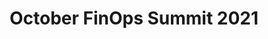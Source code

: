 ---
title: October FinOps Summit 2021
description: View the Summit which includes keynotes on, 9 Years in FinOps Adopting FinOps, Reducing Waste, and Multi-Cloud best practices.
date-added: Oct 2021
type: Video
source: FinOps Foundation
label: 
link: https://youtu.be/zFFuuZpN1Hc
cloud-provider: 
  - Multi-Cloud
framework-capabilities:
  - capability_establish-finops-culture
permalink: /resources/not-here/
weight: 30
listing: true
---